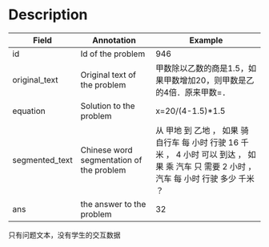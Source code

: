 # Description

| Field          | Annotation                               | Example                                                                                  |
| -------------- | ---------------------------------------- | ---------------------------------------------------------------------------------------- |
| id             | Id of the problem                        | 946                                                                                      |
| original_text  | Original text of the problem             | 甲数除以乙数的商是1.5，如果甲数增加20，则甲数是乙的4倍．原来甲数=．                                                    |
| equation       | Solution to the problem                  | x=20/(4-1.5)*1.5                                                                         |
| segmented_text | Chinese word segmentation of the problem | 从 甲地 到 乙地 ， 如果 骑 自行车 每 小时 行驶 16 千米 ， 4 小时 可以 到达 ， 如果 乘 汽车 只 需要 2 小时 ， 汽车 每 小时 行驶 多少 千米 ？ |
| ans            | the answer to the problem                | 32                                                                                       |
只有问题文本，没有学生的交互数据